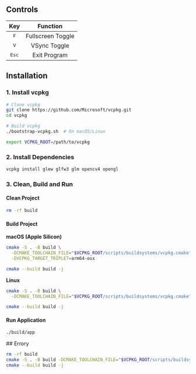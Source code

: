 ## Controls

|Key|Function|
|:--:|:--:|
|<kbd>F</kbd>|Fullscreen Toggle|
|<kbd>V</kbd>|VSync Toggle|
|<kbd>Esc</kbd>|Exit Program|

## Installation

### 1. Install vcpkg

```bash
# Clone vcpkg
git clone https://github.com/Microsoft/vcpkg.git
cd vcpkg

# Build vcpkg
./bootstrap-vcpkg.sh  # On macOS/Linux

export VCPKG_ROOT=/path/to/vcpkg
```

### 2. Install Dependencies

```bash
vcpkg install glew glfw3 glm opencv4 opengl
```

### 3. Clean, Build and Run

#### Clean Project
```bash
rm -rf build
```

#### Build Project

**macOS (Apple Silicon)**
```bash
cmake -S . -B build \
  -DCMAKE_TOOLCHAIN_FILE="$VCPKG_ROOT/scripts/buildsystems/vcpkg.cmake" \
  -DVCPKG_TARGET_TRIPLET=arm64-osx

cmake --build build -j
```

**Linux**
```bash
cmake -S . -B build \
  -DCMAKE_TOOLCHAIN_FILE="$VCPKG_ROOT/scripts/buildsystems/vcpkg.cmake"

cmake --build build -j
```

#### Run Application
```bash
./build/app
```
## Errory 

```bash
rm -rf build
cmake -S . -B build -DCMAKE_TOOLCHAIN_FILE="$VCPKG_ROOT/scripts/buildsystems/vcpkg.cmake"
cmake --build build -j
```